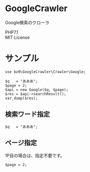 # GoogleCrawler
Google検索のクローラ

PHP7.1  
MIT License  

# サンプル

```
use bz0\GoogleCrawler\Crawler\Google;

$q   = "あああ";
$page = 2;
$api = new Google($q, $page);
$res = $api->searchResult();
var_dump($res);
```

## 検索ワード指定

```
$q   = "あああ";
```

## ページ指定

1P目の場合は、指定不要です。

```
$page = 2;
```
